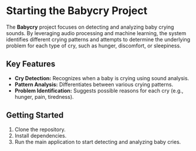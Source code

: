 # Starting the Babycry Project

The **Babycry** project focuses on detecting and analyzing baby crying sounds. By leveraging audio processing and machine learning, the system identifies different crying patterns and attempts to determine the underlying problem for each type of cry, such as hunger, discomfort, or sleepiness.

## Key Features

- **Cry Detection:** Recognizes when a baby is crying using sound analysis.
- **Pattern Analysis:** Differentiates between various crying patterns.
- **Problem Identification:** Suggests possible reasons for each cry (e.g., hunger, pain, tiredness).

## Getting Started

1. Clone the repository.
2. Install dependencies.
3. Run the main application to start detecting and analyzing baby cries.
